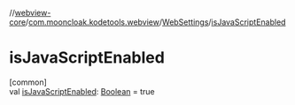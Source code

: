 //[webview-core](../../../index.md)/[com.mooncloak.kodetools.webview](../index.md)/[WebSettings](index.md)/[isJavaScriptEnabled](is-java-script-enabled.md)

# isJavaScriptEnabled

[common]\
val [isJavaScriptEnabled](is-java-script-enabled.md): [Boolean](https://kotlinlang.org/api/latest/jvm/stdlib/kotlin/-boolean/index.html) = true
